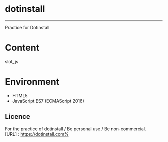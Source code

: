 # dotinstall
---
Practice for Dotinstall

# Content
slot_js

# Environment
- HTML5
- JavaScript ES7 (ECMAScript 2016)

## Licence
For the practice of dotinstall / Be personal use / Be non-commercial.  
[URL] : https://dotinstall.com%     